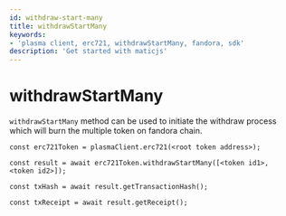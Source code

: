 ```yaml
---
id: withdraw-start-many
title: withdrawStartMany
keywords: 
- 'plasma client, erc721, withdrawStartMany, fandora, sdk'
description: 'Get started with maticjs'
---
```


# withdrawStartMany

`withdrawStartMany` method can be used to initiate the withdraw process which will burn the multiple token on fandora chain.

```
const erc721Token = plasmaClient.erc721(<root token address>);

const result = await erc721Token.withdrawStartMany([<token id1>, <token id2>]);

const txHash = await result.getTransactionHash();

const txReceipt = await result.getReceipt();

```
